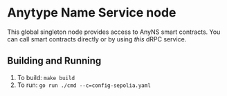 # Anytype Name Service node

This global singleton node provides access to AnyNS smart contracts. You can call smart contracts directly or by using _this_ dRPC service. 

## Building and Running
1. To build: `make build`
2. To run: `go run ./cmd --c=config-sepolia.yaml`


